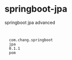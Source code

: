 # springboot-jpa
springboot jpa advanced
<pre><code>
<dependency>
  <groupId>com.chang.springboot</groupId>
  <artifactId>jpa</artifactId>
  <version>0.1.1</version>
  <type>pom</type>
</dependency>
</code></pre>
